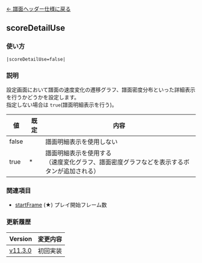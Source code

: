 [← 譜面ヘッダー仕様に戻る](dos_header.html)
## scoreDetailUse

### 使い方
```
|scoreDetailUse=false|
```
### 説明
設定画面において譜面の速度変化の遷移グラフ、譜面密度分布といった詳細表示を行うかどうかを設定します。  
指定しない場合は `true`(譜面明細表示を行う)。  

|値|既定|内容|
|----|----|----|
|false||譜面明細表示を使用しない|
|true|*|譜面明細表示を使用する<br>（速度変化グラフ、譜面密度グラフなどを表示するボタンが追加される）|

### 関連項目
- [startFrame](dos-h0005-startFrame.html) (★)  プレイ開始フレーム数 

### 更新履歴

|Version|変更内容|
|----|----|
|[v11.3.0](https://github.com/cwtickle/danoniplus/releases/tag/v11.3.0)|初回実装|